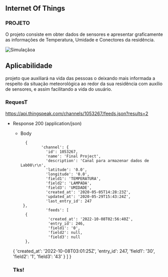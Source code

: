 

## Internet Of Things


### PROJETO

O projeto consiste em obter dados de sensores e apresentar graficamente as informações de Temperatura, Umidade e Conectores da residência.

![Simulaçãoa](https://user-images.githubusercontent.com/63813811/194684410-e9b8af83-f2b4-47ad-8d09-da22dfc13b7f.png)

## Aplicabilidade



projeto que auxiliará na vida das pessoas o deixando mais informada a respeito da situação meteorológica ao redor da sua residência com auxílio de sensores, e assim facilitando a vida do usuário.

### RequesT

 https://api.thingspeak.com/channels/1053267/feeds.json?results=2
  
+ Response 200 (application/json)


    + Body

            {
                   'channel': {
                     'id': 1053267,
                     'name': 'Final Project',
                     'description': 'Canal para armazenar dados de Lab08\r\n',
                     'latitude': '0.0',
                     'longitude': '0.0',
                     'field1': 'TEMPERATURA',
                     'field2': 'LAMPADA',
                     'field3': 'UMIDADE',
                     'created_at': '2020-05-05T14:28:23Z',
                     'updated_at': '2020-05-29T15:43:24Z',
                     'last_entry_id': 247
           },
                     'feeds': [
            {
                      'created_at': '2022-10-08T02:56:40Z',
                      'entry_id': 246,
                      'field1': '0',
                      'field2': null,
                      'field3': null
            },
    {
      'created_at': '2022-10-08T03:01:25Z',
      'entry_id': 247,
      'field1': '30',
      'field2': '1',
      'field3': '43'
    }
  ]
}
  
  ### Tks!
